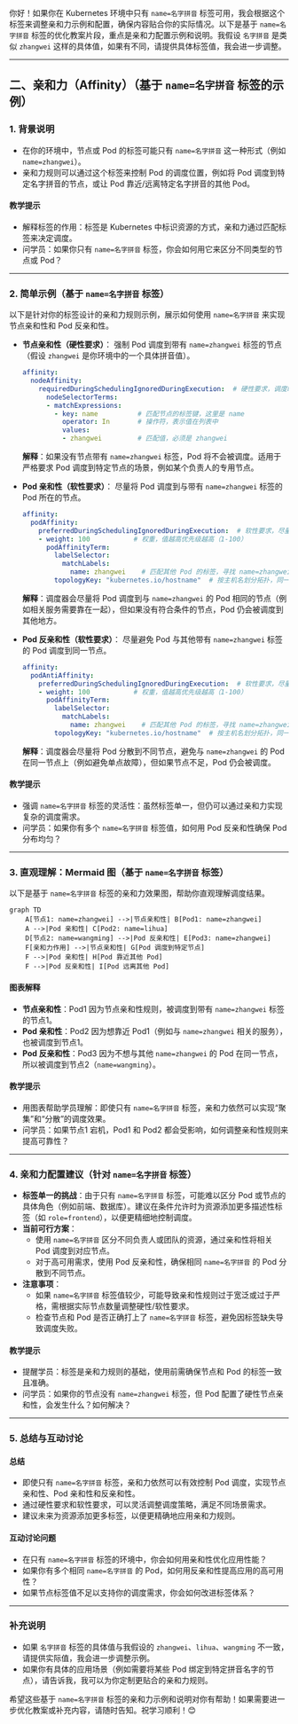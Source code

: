 你好！如果你在 Kubernetes 环境中只有 `name=名字拼音` 标签可用，我会根据这个标签来调整亲和力示例和配置，确保内容贴合你的实际情况。以下是基于 `name=名字拼音` 标签的优化教案片段，重点是亲和力配置示例和说明。我假设 `名字拼音` 是类似 `zhangwei` 这样的具体值，如果有不同，请提供具体标签值，我会进一步调整。

---

## **二、亲和力（Affinity）**（基于 `name=名字拼音` 标签的示例）

### **1. 背景说明**
- 在你的环境中，节点或 Pod 的标签可能只有 `name=名字拼音` 这一种形式（例如 `name=zhangwei`）。
- 亲和力规则可以通过这个标签来控制 Pod 的调度位置，例如将 Pod 调度到特定名字拼音的节点，或让 Pod 靠近/远离特定名字拼音的其他 Pod。

#### **教学提示**
- 解释标签的作用：标签是 Kubernetes 中标识资源的方式，亲和力通过匹配标签来决定调度。
- 问学员：如果你只有 `name=名字拼音` 标签，你会如何用它来区分不同类型的节点或 Pod？

---

### **2. 简单示例（基于 `name=名字拼音` 标签）**
以下是针对你的标签设计的亲和力规则示例，展示如何使用 `name=名字拼音` 来实现节点亲和性和 Pod 反亲和性。

- **节点亲和性（硬性要求）**：
  强制 Pod 调度到带有 `name=zhangwei` 标签的节点（假设 `zhangwei` 是你环境中的一个具体拼音值）。
  ```yaml
  affinity:
    nodeAffinity:
      requiredDuringSchedulingIgnoredDuringExecution:  # 硬性要求，调度时必须满足
        nodeSelectorTerms:
        - matchExpressions:
          - key: name          # 匹配节点的标签键，这里是 name
            operator: In       # 操作符，表示值在列表中
            values:
            - zhangwei         # 匹配值，必须是 zhangwei
  ```
  **解释**：如果没有节点带有 `name=zhangwei` 标签，Pod 将不会被调度。适用于严格要求 Pod 调度到特定节点的场景，例如某个负责人的专用节点。

- **Pod 亲和性（软性要求）**：
  尽量将 Pod 调度到与带有 `name=zhangwei` 标签的 Pod 所在的节点。
  ```yaml
  affinity:
    podAffinity:
      preferredDuringSchedulingIgnoredDuringExecution:  # 软性要求，尽量满足
      - weight: 100           # 权重，值越高优先级越高（1-100）
        podAffinityTerm:
          labelSelector:
            matchLabels:
              name: zhangwei    # 匹配其他 Pod 的标签，寻找 name=zhangwei 的 Pod
          topologyKey: "kubernetes.io/hostname"  # 按主机名划分拓扑，同一主机名表示同一节点
  ```
  **解释**：调度器会尽量将 Pod 调度到与 `name=zhangwei` 的 Pod 相同的节点（例如相关服务需要靠在一起），但如果没有符合条件的节点，Pod 仍会被调度到其他地方。

- **Pod 反亲和性（软性要求）**：
  尽量避免 Pod 与其他带有 `name=zhangwei` 标签的 Pod 调度到同一节点。
  ```yaml
  affinity:
    podAntiAffinity:
      preferredDuringSchedulingIgnoredDuringExecution:  # 软性要求，尽量满足
      - weight: 100           # 权重，值越高优先级越高（1-100）
        podAffinityTerm:
          labelSelector:
            matchLabels:
              name: zhangwei    # 匹配其他 Pod 的标签，寻找 name=zhangwei 的 Pod
          topologyKey: "kubernetes.io/hostname"  # 按主机名划分拓扑，同一主机名表示同一节点
  ```
  **解释**：调度器会尽量将 Pod 分散到不同节点，避免与 `name=zhangwei` 的 Pod 在同一节点上（例如避免单点故障），但如果节点不足，Pod 仍会被调度。

#### **教学提示**
- 强调 `name=名字拼音` 标签的灵活性：虽然标签单一，但仍可以通过亲和力实现复杂的调度需求。
- 问学员：如果你有多个 `name=名字拼音` 标签值，如何用 Pod 反亲和性确保 Pod 分布均匀？

---

### **3. 直观理解：Mermaid 图（基于 `name=名字拼音` 标签）**
以下是基于 `name=名字拼音` 标签的亲和力效果图，帮助你直观理解调度结果。

```mermaid
graph TD
    A[节点1: name=zhangwei] -->|节点亲和性| B[Pod1: name=zhangwei]
    A -->|Pod 亲和性| C[Pod2: name=lihua]
    D[节点2: name=wangming] -->|Pod 反亲和性| E[Pod3: name=zhangwei]
    F[亲和力作用] -->|节点亲和性| G[Pod 调度到特定节点]
    F -->|Pod 亲和性| H[Pod 靠近其他 Pod]
    F -->|Pod 反亲和性| I[Pod 远离其他 Pod]
```

#### **图表解释**
- **节点亲和性**：Pod1 因为节点亲和性规则，被调度到带有 `name=zhangwei` 标签的节点1。
- **Pod 亲和性**：Pod2 因为想靠近 Pod1（例如与 `name=zhangwei` 相关的服务），也被调度到节点1。
- **Pod 反亲和性**：Pod3 因为不想与其他 `name=zhangwei` 的 Pod 在同一节点，所以被调度到节点2（`name=wangming`）。

#### **教学提示**
- 用图表帮助学员理解：即使只有 `name=名字拼音` 标签，亲和力依然可以实现“聚集”和“分散”的调度效果。
- 问学员：如果节点1 宕机，Pod1 和 Pod2 都会受影响，如何调整亲和性规则来提高可靠性？

---

### **4. 亲和力配置建议（针对 `name=名字拼音` 标签）**
- **标签单一的挑战**：由于只有 `name=名字拼音` 标签，可能难以区分 Pod 或节点的具体角色（例如前端、数据库）。建议在条件允许时为资源添加更多描述性标签（如 `role=frontend`），以便更精细地控制调度。
- **当前可行方案**：
  - 使用 `name=名字拼音` 区分不同负责人或团队的资源，通过亲和性将相关 Pod 调度到对应节点。
  - 对于高可用需求，使用 Pod 反亲和性，确保相同 `name=名字拼音` 的 Pod 分散到不同节点。
- **注意事项**：
  - 如果 `name=名字拼音` 标签值较少，可能导致亲和性规则过于宽泛或过于严格，需根据实际节点数量调整硬性/软性要求。
  - 检查节点和 Pod 是否正确打上了 `name=名字拼音` 标签，避免因标签缺失导致调度失败。

#### **教学提示**
- 提醒学员：标签是亲和力规则的基础，使用前需确保节点和 Pod 的标签一致且准确。
- 问学员：如果你的节点没有 `name=zhangwei` 标签，但 Pod 配置了硬性节点亲和性，会发生什么？如何解决？

---

### **5. 总结与互动讨论**
#### **总结**
- 即使只有 `name=名字拼音` 标签，亲和力依然可以有效控制 Pod 调度，实现节点亲和性、Pod 亲和性和反亲和性。
- 通过硬性要求和软性要求，可以灵活调整调度策略，满足不同场景需求。
- 建议未来为资源添加更多标签，以便更精确地应用亲和力规则。

#### **互动讨论问题**
- 在只有 `name=名字拼音` 标签的环境中，你会如何用亲和性优化应用性能？
- 如果你有多个相同 `name=名字拼音` 的 Pod，如何用反亲和性提高应用的高可用性？
- 如果节点标签值不足以支持你的调度需求，你会如何改进标签体系？

---

### **补充说明**
- 如果 `名字拼音` 标签的具体值与我假设的 `zhangwei`、`lihua`、`wangming` 不一致，请提供实际值，我会进一步调整示例。
- 如果你有具体的应用场景（例如需要将某些 Pod 绑定到特定拼音名字的节点），请告诉我，我可以为你定制更贴合的亲和力规则。

希望这些基于 `name=名字拼音` 标签的亲和力示例和说明对你有帮助！如果需要进一步优化教案或补充内容，请随时告知。祝学习顺利！😊